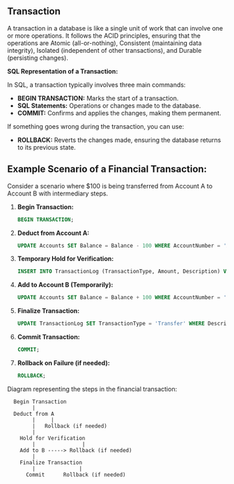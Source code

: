 ## Transaction

A transaction in a database is like a single unit of work that can involve one or more operations. It follows the ACID principles, ensuring that the operations are Atomic (all-or-nothing), Consistent (maintaining data integrity), Isolated (independent of other transactions), and Durable (persisting changes).

**SQL Representation of a Transaction:**

In SQL, a transaction typically involves three main commands:

- **BEGIN TRANSACTION:** Marks the start of a transaction.
- **SQL Statements:** Operations or changes made to the database.
- **COMMIT:** Confirms and applies the changes, making them permanent.

If something goes wrong during the transaction, you can use:

- **ROLLBACK:** Reverts the changes made, ensuring the database returns to its previous state.

## Example Scenario of a Financial Transaction:

Consider a scenario where $100 is being transferred from Account A to Account B with intermediary steps.

1. **Begin Transaction:**
   ```sql
   BEGIN TRANSACTION;
   ```

2. **Deduct from Account A:**
   ```sql
   UPDATE Accounts SET Balance = Balance - 100 WHERE AccountNumber = 'A';
   ```

3. **Temporary Hold for Verification:**
   ```sql
   INSERT INTO TransactionLog (TransactionType, Amount, Description) VALUES ('Hold', 100, 'Verification');
   ```

4. **Add to Account B (Temporarily):**
   ```sql
   UPDATE Accounts SET Balance = Balance + 100 WHERE AccountNumber = 'B';
   ```

5. **Finalize Transaction:**
   ```sql
   UPDATE TransactionLog SET TransactionType = 'Transfer' WHERE Description = 'Verification';
   ```

6. **Commit Transaction:**
   ```sql
   COMMIT;
   ```

7. **Rollback on Failure (if needed):**
   ```sql
   ROLLBACK;
   ```

Diagram representing the steps in the financial transaction:

```
  Begin Transaction
        |
  Deduct from A
        |     |
        |   Rollback (if needed)
        |
    Hold for Verification
        |               |
    Add to B -----> Rollback (if needed)
        |
    Finalize Transaction
        |              |
      Commit      Rollback (if needed)
```